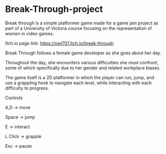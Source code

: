 # Break-Through-project

Break through is a simple platformer game made for a game jam project as part of a University of Victoria course focusing on the representation of women in video games.

Itch.io page link: https://owl707.itch.io/break-through

Break Through follows a female game developer as she goes about her day.

Throughout the day, she encounters various difficulties she must confront, some of which specifically due to her gender and related workplace biases.



The game itself is a 2D platformer in which the player can run, jump, and use a grappling hook to navigate each level, while interacting with each difficulty to progress.

Controls

A,D -> move

Space -> jump

E -> interact

L Click -> grapple

Esc -> pause
